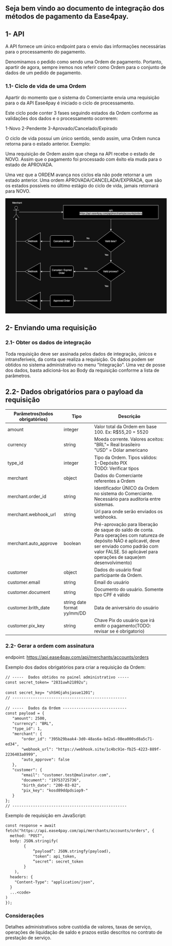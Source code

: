## Seja bem vindo ao documento de integração dos métodos de pagamento da Ease4pay.

## 1- API

A API fornece um único endpoint para o envio das informações  necessárias para o processamento do pagamento.

Denominamos o pedido como sendo uma Ordem de pagamento. Portanto, apartir de agora, sempre iremos nos referir como Ordem para o conjunto de dados de um pedido de pagamento.

### 1.1- Ciclo de vida de uma Ordem
Apartir do momento que o sistema do Comerciante envia uma requisição para o da API Ease4pay é iniciado o ciclo de processamento. 

Este ciclo pode conter 3 fases seguindo estados da Ordem conforme as validações dos dados e o processamento ocorrerem:

1-Novo
2-Pendente
3-Aprovado/Cancelado/Expirado

O ciclo de vida possuí um único sentido, sendo assim, uma Ordem nunca retorna para o estado anterior. Exemplo:

Uma requisição de Ordem assim que chega na API recebe o estado de NOVO. Assim que o pagamento foi processado com êxito ela muda para o estado de APROVADA. 

Uma vez que a ORDEM avança nos ciclos ela não pode retornar a um estado anterior.
Uma ordem APROVADA/CANCELADA/EXPIRADA, que são os estados possíveis no último estágio do ciclo de vida, jamais retornará para NOVO.

<img src="assets/order-life-cycle-sm.png" alt="order life cycle">

## 2- Enviando uma requisição

### 2.1- Obter os dados de integração

Toda requisição deve ser assinada pelos dados de integração, únicos e intransferíveis, da conta que realiza a requisição.
Os dados podem ser obtidos no sistema administrativo no menu "Integração".
Uma vez de posse dos dados, basta adicioná-los ao Body da requisição conforme a lista de parâmetros.

## 2.2- Dados obrigatórios para o payload da requisição

| Parâmetros(todos obrigatórios)      | Tipo         | Descrição                                             |
| -------------- | ------------ | ------------------------------------------------------|
| amount    | integer   | Valor total da Ordem em base 100. Ex: R$55,20 = 5520 |
| currency  | string    | Moeda corrente. Valores aceitos:<br> "BRL"= Real brasileiro<br>  "USD" = Dólar americano  |
| type_id   | integer   | Tipo da Ordem. Tipos válidos:<br>    1-Depósito PIX<br> TODO: Verificar tipos  |
| merchant  | object    | Dados do Comerciante referentes a Ordem   |
| merchant.order_id | string    | Identificador ÚNICO da Ordem no sistema do Comerciante. Necessário para auditoria entre sistemas.  |
| merchant.webhook_url  | string    | Url para onde serão enviados os webhooks. |
| merchant.auto_approve | boolean   | Pré-aprovação para liberação de saque do saldo de conta.<br> Para operações com natureza de depósito NÃO é aplicavél, deve ser enviado como padrão com valor FALSE. Só aplicável para operações de saque(em desenvolvimento)  |
| customer  | object    | Dados do usuário final participante da Ordem. |
| customer.email    | string    | Email do usuário  |
| customer.document | string    | Documento do usuário. Somente tipo CPF é válido   |
| customer.brith_date   | string date format yy/mm/DD   | Data de aniversário do usuário    |
| customer.pix_key  | string    | Chave Pix do usuário que irá emitir o pagamento(TODO: revisar se é obrigatorio)   |


### 2.2- Gerar a ordem com assinatura

endpoint: https://api.ease4pay.com/api/merchants/accounts/orders

Exemplo dos dados obrigatórios para criar a requisição da Ordem:

```
// -----  Dados obtidos no painel administrativo ----- 
const secret_token= "2831uwh21892u";

const secret_key= "shSHGjahsjasue1201";
// --------------------------------------------------

// -----  Dados da Ordem ----------------------------
const payload = {
   "amount": 2500,
   "currency": "BRL",
   "type_id": 1,
   "merchant": {
       "order_id": "395b29baak4-3d0-48as6a-bd2a5-08ea000sd8a5c71-ed34",
       "webhook_url": "https://webhook.site/1c4bc91e-fb25-4223-889f-2236403a0999",
       "auto_approve": false
   },
   "customer": {
       "email": "customer.test@malinator.com",
       "document": "19753725736",
       "birth_date": "200-03-02",
       "pix_key": "kosd89ddpdsiop9-"
   }
};
// --------------------------------------------------
```

Exemplo de requisição em JavaScript:

```
const response = await fetch("https://api.ease4pay.com/api/merchants/accounts/orders", {
  method: "POST",
  body: JSON.stringify(
        { 
            “payload”: JSON.stringfy(payload), 
            "token“: api_token, 
            “secret”: secret_token
        }
    ),
  headers: {
  	"Content-Type": "application/json",
  }
  ...<code>
)
});
```

### Considerações

Detalhes administrativos sobre custódia de valores, taxas de serviço, operações de liquidação de saldo e prazos estão descritos no contrato de prestação de serviço. 